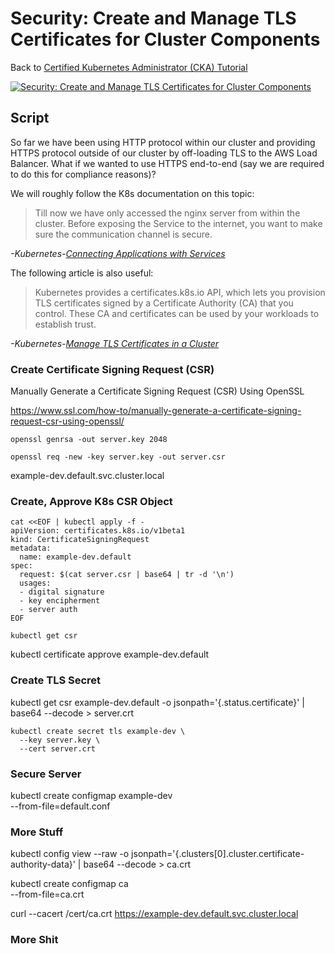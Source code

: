 # Security: Create and Manage TLS Certificates for Cluster Components

Back to [Certified Kubernetes Administrator (CKA) Tutorial](https://github.com/larkintuckerllc/k8s-cka-tutorial)

[![Security: Create and Manage TLS Certificates for Cluster Components
](http://img.youtube.com/vi/XXXXXX/0.jpg)](XXXXXX)

## Script

So far we have been using HTTP protocol within our cluster and providing HTTPS protocol outside of our cluster by off-loading TLS to the AWS Load Balancer. What if we wanted to use HTTPS end-to-end (say we are required to do this for compliance reasons)?

We will roughly follow the K8s documentation on this topic:

> Till now we have only accessed the nginx server from within the cluster. Before exposing the Service to the internet, you want to make sure the communication channel is secure.

*-Kubernetes-[Connecting Applications with Services](https://kubernetes.io/docs/concepts/services-networking/connect-applications-service/)*

The following article is also useful:

> Kubernetes provides a certificates.k8s.io API, which lets you provision TLS certificates signed by a Certificate Authority (CA) that you control. These CA and certificates can be used by your workloads to establish trust.

*-Kubernetes-[Manage TLS Certificates in a Cluster](https://kubernetes.io/docs/tasks/tls/managing-tls-in-a-cluster/)*

### Create Certificate Signing Request (CSR)

Manually Generate a Certificate Signing Request (CSR) Using OpenSSL

https://www.ssl.com/how-to/manually-generate-a-certificate-signing-request-csr-using-openssl/

```plaintext
openssl genrsa -out server.key 2048
```

```plaintext
openssl req -new -key server.key -out server.csr
```

example-dev.default.svc.cluster.local

### Create, Approve K8s CSR Object

```plaintext
cat <<EOF | kubectl apply -f -
apiVersion: certificates.k8s.io/v1beta1
kind: CertificateSigningRequest
metadata:
  name: example-dev.default
spec:
  request: $(cat server.csr | base64 | tr -d '\n')
  usages:
  - digital signature
  - key encipherment
  - server auth
EOF
```

```plaintext
kubectl get csr
```

kubectl certificate approve example-dev.default

### Create TLS Secret

kubectl get csr example-dev.default -o jsonpath='{.status.certificate}' | base64 --decode > server.crt

```plaintext
kubectl create secret tls example-dev \
  --key server.key \
  --cert server.crt
```

### Secure Server

kubectl create configmap example-dev \
  --from-file=default.conf

### More Stuff

kubectl config view --raw -o jsonpath='{.clusters[0].cluster.certificate-authority-data}' | base64 --decode > ca.crt

kubectl create configmap ca \
  --from-file=ca.crt

curl --cacert /cert/ca.crt https://example-dev.default.svc.cluster.local

### More Shit

